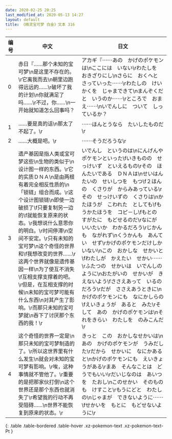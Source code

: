 ```yaml
---
date: 2020-02-25 20:25
last_modified_at: 2020-05-13 14:27
layout: default
title: 《精灵宝可梦 白金》文本 316
---
```

| 编号 | 中文 | 日文 |
| ---- | ---- | ---- |
| 0 | 赤日『……那个未知的宝可梦\n是这里不存在的。\r它离我而去\n朝里边跑得远远的……\r破坏了我的计划\n你就满足了吗……\r不过，你……\n一开始就知道怎么回事吗？ | アカギ『⋯⋯あの　かげのポケモンは\nここには　いない\rわたしを　おきざりにし\nさらに　おくへと　さっていった⋯⋯\rわたしの　けいかくを　じゃまできて\nまんぞくだと　いうのか⋯⋯\rところで　おまえ⋯⋯\nいでんしに　ついて　しっているか？ |
| 1 | ……要是真的话\n那太了不起了。\r | ⋯⋯ほんとうなら　たいしたものだ\r |
| 2 | ……大概是吧。\r | ⋯⋯そうだろうな\r |
| 3 | 遗产基因是指人类或宝可梦这些\n生物的类似于\n设计图一样的东西。\r它的实质ＤＮＡ\n是由两根有着完全相反性质的\n「锁链」组合而成。\r这个设计图锁链\n即使一边破损了\f只要复制另一边的\f就能恢复原来的状态。\r我想说什么意思你的明白。\r时间停滞\n空间不安定。\r只有未知的宝可梦\n这个奇怪的世界和\f我想改变的世界……\r这两个世界就像是遗传基因一样\n为了使互不消失\f互相支撑支撑着的吧。\r但是，在互相支撑的时候\n未知的宝可梦可能有什么东西\n对其产生了影响。\r而那只未知的宝可梦就\n吞下了讨厌那个东西的我！\r | いでんし　というのは\nにんげんや　ポケモンといった\fいきものの　せっけいず　といえるもの\rその　ほんたいである　ＤＮＡは\nせいはんたいの　せいしつを　もつ\f２ほんの　くさりが　からみあっている\rその　せっけいずの　くさりは\nかたほうが　こわれた　としても\fもうかたほうを　コピ－し\fもとの　すがたに　もどせるのだ\rなにが　いいたいか　わかるだろう\rじかんも　ながれず\nくうかんも　あんてい　せず\rかげのポケモンだけしか　いない\nこの　おかしな　せかいと\fわたしが　かえたい　せかい⋯⋯\rふたつの　せかいは　いでんしのように\nおたがいの　せかいが　きえないよう\fささえあって　いるのだろう\rだが　ささえあうときに\nかげのポケモンにも　なにかしらの\fえいきょうが　あると　みた\rそして　あの　かげのポケモンは\nそれをきらい　わたしを　のみこんだ\r |
| 4 | 这个奇怪的世界一定是\n那只未知的宝可梦制造的了。\r所以这世界里有什么发生\n就会对未知的宝可梦有影响。\r唉，这种事情就不管他了。\r重要的是把那家伙打倒\n这个世界还是那个东西也就消失了\r希望我的行动不再受阻碍……\n世界不能恢复到原来的状态。\r | きっと　この　おかしなせかいは\nあの　かげのポケモンが　うみだした\rだから　せかいに　なにかあると\nかげのポケモンにも　えいきょうがある\rまあ　そんなことは　どうでもいい\rだいじなのは　あいつを　たおし\nこのせかい　そのものも　けすこと\rもうにどと　わたしの\nじゃまが　できないように⋯⋯\fせかいを　もとに　もどせないように\r |
{: .table .table-bordered .table-hover .xz-pokemon-text .xz-pokemon-text-Pt }